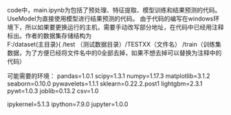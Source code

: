 code中，main.ipynb为包括了预处理、特征提取、模型训练和结果预测的代码。UseModel为直接使用模型进行结果预测的代码。
由于代码的编写在windows环境下，所以如果要更换运行的主机，需要手动改写部分地址，在代码中已经用注释标出。作者的数据集存储结构为           
F:/dataset(主目录){   /test （测试数据目录）/TESTXX（文件名）
                      /train（训练集数据，为了方便已经将文件名中的0全部去掉，如果不想去掉可以替换为注释中的代码）

可能需要的环境：
pandas=1.0.1
scipy=1.3.1
numpy=1.17.3
matplotlib=3.1.2
seaborn=0.10.0
pywavelets=1.1.1
sklearn=0.22.2.post1
lightgbm=2.3.1
pywt=1.0.3
joblib=0.13.2
csv=1.0

ipykernel=5.1.3
ipython=7.9.0
jupyter=1.0.0
